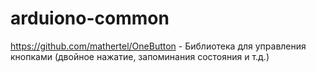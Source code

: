 # arduiono-common

https://github.com/mathertel/OneButton - Библиотека для управления кнопками (двойное нажатие, запоминания состояния и т.д.)
